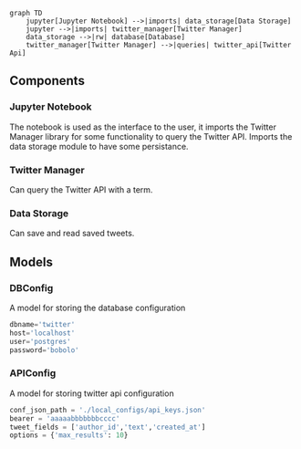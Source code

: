 ```mermaid
graph TD
    jupyter[Jupyter Notebook] -->|imports| data_storage[Data Storage]
    jupyter -->|imports| twitter_manager[Twitter Manager]
    data_storage -->|rw| database[Database]
    twitter_manager[Twitter Manager] -->|queries| twitter_api[Twitter Api]
```

## Components

### Jupyter Notebook
The notebook is used as the interface to the user, it imports the Twitter Manager library for some functionality to query the Twitter API. Imports the data storage module to have some persistance.

### Twitter Manager
Can query the Twitter API with a term.

### Data Storage
Can save and read saved tweets.

<div style="page-break-after: always;"></div>



## Models

### DBConfig
A model for storing the database configuration
```python
dbname='twitter'
host='localhost'
user='postgres'
password='bobolo'
```


### APIConfig
A model for storing twitter api configuration
```python
conf_json_path = './local_configs/api_keys.json'
bearer = 'aaaaabbbbbbbcccc'
tweet_fields = ['author_id','text','created_at']
options = {'max_results': 10}
```